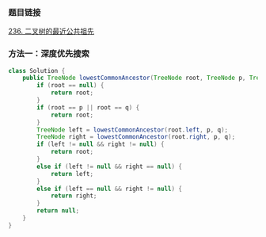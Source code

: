 ### 题目链接
[236. 二叉树的最近公共祖先](https://leetcode.cn/problems/lowest-common-ancestor-of-a-binary-tree)

### 方法一：深度优先搜索
```Java
class Solution {
    public TreeNode lowestCommonAncestor(TreeNode root, TreeNode p, TreeNode q) {
        if (root == null) {
            return root;
        }
        if (root == p || root == q) {
            return root;
        }
        TreeNode left = lowestCommonAncestor(root.left, p, q);
        TreeNode right = lowestCommonAncestor(root.right, p, q);
        if (left != null && right != null) {
            return root;
        }
        else if (left != null && right == null) {
            return left;
        }
        else if (left == null && right != null) {
            return right;
        }
        return null;
    }
}
```
